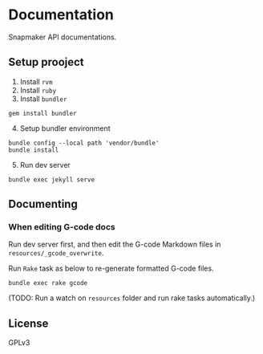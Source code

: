 # Documentation

Snapmaker API documentations.

## Setup prooject

1. Install `rvm`
2. Install `ruby`
3. Install `bundler`

```shell
gem install bundler
```

4. Setup bundler environment

```shell
bundle config --local path 'vendor/bundle'
bundle install
```

5. Run dev server

```shell
bundle exec jekyll serve
```

## Documenting

### When editing G-code docs

Run dev server first, and then edit the G-code Markdown files in `resources/_gcode_overwrite`.

Run `Rake` task as below to re-generate formatted G-code files.

```shell
bundle exec rake gcode
```

(TODO: Run a watch on `resources` folder and run rake tasks automatically.)

## License

GPLv3
